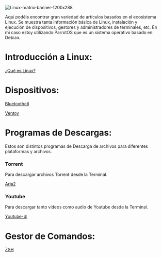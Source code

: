 ![Linux-matrix-banner-1200x288](https://user-images.githubusercontent.com/103068924/165993945-1e654b48-64c2-48b6-bd66-8e87763d9b50.jpg)

Aquí podéis encontrar gran variedad de artículos basados en el ecosistema Linux. Se muestra tanta información básica de Linux, instalación y ejecución 
de dispositivos, gestores y administradores de terminales, etc. En mi caso estoy utilizando ParrotOS que es un sistema operativo basado en Debian.

# Introducción a Linux:

[¿Qué es Linux?](../Linux/Introducción_a_Linux/Introducción_a_Linux.html)

# Dispositivos:

[Bluetoothctl](../Linux/Introducción_a_Linux/Bluetoothctl.html)  

[Ventoy](/f1r0x.github.io/Linux/Programas_para_Linux/Ventoy.html)

# Programas de Descargas:
Estos son distintos programas de Descarga de archivos para diferentes plataformas y archivos.

### Torrent
Para descargar archivos Torrent desde la Terminal.

[Aria2](../Linux/Programas_para_Linux/Aria2.html)

### Youtube
Para descargar tanto vídeos como audio de Youtube desde la Terminal.

[Youtube-dl](../Linux/Programas_para_Linux/Youtube-dl.html)

# Gestor de Comandos:

[ZSH](../Linux/ZSH/ZSH.html)
